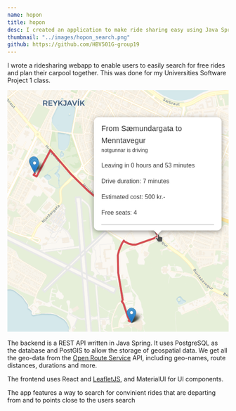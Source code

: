```yaml
---
name: hopon
title: hopon
desc: I created an application to make ride sharing easy using Java Spring, ReactJS and LeafletJS
thumbnail: "../images/hopon_search.png"
github: https://github.com/HBV501G-group19
---
```


I wrote a ridesharing webapp to enable users to easily search for free rides and plan their carpool together. This was done for my Universities Software Project 1 class.

![Street map showing an example ride information](../images/hopon_search.png)

The backend is a REST API written in Java Spring. It uses PostgreSQL as the database and PostGIS to allow the storage of geospatial data. We get all the geo-data from the [Open Route Service](https://openrouteservice.org/) API, including geo-names, route distances, durations and more.

The frontend uses React and [LeafletJS](https://leafletjs.com/), and MaterialUI for UI components.

The app features a way to search for convinient rides that are departing from and to points close to the users search
